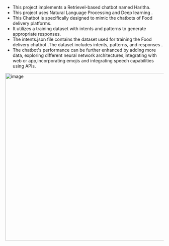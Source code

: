 * This project implements a Retrievel-based chatbot named Haritha.
* This project uses Natural Language Processing and Deep learning .
* This Chatbot is specifically designed to mimic the chatbots of Food delivery platforms.
* It utilizes a training dataset with intents and patterns to generate appropriate responses. 
* The intents.json file contains the dataset used for training the Food delivery chatbot .The dataset includes intents, patterns, and responses .
* The chatbot's performance can be further enhanced by adding more data, exploring different neural network architectures,integrating with web or app,incorporating emojis and integrating speech capabilities using APIs.

<img width="533" alt="image" src="https://github.com/harithar1234/Projects_Placements/assets/86344120/30d1d986-b139-4d5b-8f63-bfeb74e8cbd3">

